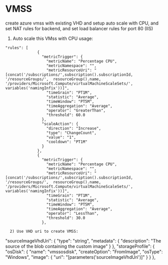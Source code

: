 # VMSS
create azure vmss with existing VHD and setup auto scale with CPU, and set NAT rules for backend, and set load balancer rules for port 80  (IIS)



    
1) Auto scale this VMss with CPU usage:
```
"rules": [
              {
                "metricTrigger": {
                  "metricName": "Percentage CPU",
                  "metricNamespace": "",
                  "metricResourceUri": "[concat('/subscriptions/',subscription().subscriptionId, '/resourceGroups/',  resourceGroup().name, '/providers/Microsoft.Compute/virtualMachineScaleSets/', variables('namingInfix'))]",
                  "timeGrain": "PT1M",
                  "statistic": "Average",
                  "timeWindow": "PT5M",
                  "timeAggregation": "Average",
                  "operator": "GreaterThan",
                  "threshold": 60.0
                },
                "scaleAction": {
                  "direction": "Increase",
                  "type": "ChangeCount",
                  "value": "1",
                  "cooldown": "PT1M"
                }
              },
              {
                "metricTrigger": {
                  "metricName": "Percentage CPU",
                  "metricNamespace": "",
                  "metricResourceUri": "[concat('/subscriptions/',subscription().subscriptionId, '/resourceGroups/',  resourceGroup().name, '/providers/Microsoft.Compute/virtualMachineScaleSets/', variables('namingInfix'))]",
                  "timeGrain": "PT1M",
                  "statistic": "Average",
                  "timeWindow": "PT5M",
                  "timeAggregation": "Average",
                  "operator": "LessThan",
                  "threshold": 30.0
                },
                
  2) Use VHD uri to create VMSS:
  ```
  "sourceImageVhdUri": {
			"type": "string",
			"metadata": {
				"description": "The source of the blob containing the custom image"
			}
		},
  "storageProfile": {
            "osDisk": {
			 "name": "vmssosdisk",
             "createOption": "FromImage",
			 "osType": "Windows",
             "image": {
			  "uri": "[parameters('sourceImageVhdUri')]"
			 }
			}
          },      

                
